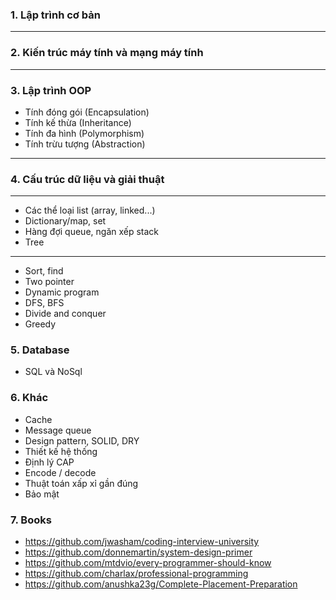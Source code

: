 ### 1. Lập trình cơ bản
- --
### 2. Kiến trúc máy tính và mạng máy tính
- --
### 3. Lập trình OOP
- Tính đóng gói (Encapsulation)
- Tính kế thừa (Inheritance)
- Tính đa hình (Polymorphism)
- Tính trừu tượng (Abstraction)
- --
### 4. Cấu trúc dữ liệu và giải thuật
- --
- Các thể loại list (array, linked...)
- Dictionary/map, set
- Hàng đợi queue, ngăn xếp stack
- Tree
- --
- Sort, find
- Two pointer
- Dynamic program
- DFS, BFS
- Divide and conquer
- Greedy
### 5. Database
- SQL và NoSql
### 6. Khác
- Cache
- Message queue
- Design pattern, SOLID, DRY
- Thiết kế hệ thống
- Định lý CAP
- Encode / decode
- Thuật toán xấp xỉ gần đúng
- Bảo mật
### 7. Books
- https://github.com/jwasham/coding-interview-university
- https://github.com/donnemartin/system-design-primer
- https://github.com/mtdvio/every-programmer-should-know
- https://github.com/charlax/professional-programming
- https://github.com/anushka23g/Complete-Placement-Preparation
